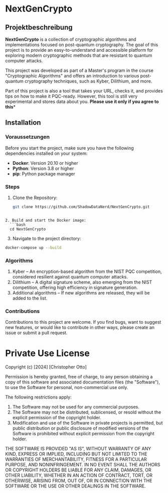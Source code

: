 # NextGenCrypto

## Projektbeschreibung

**NextGenCrypto** is a collection of cryptographic algorithms and implementations focused on post-quantum cryptography.
The goal of this project is to provide an easy-to-understand and accessible platform for exploring modern cryptographic methods that are resistant to quantum computer attacks.

This project was developed as part of a Master's program in the course "Cryptographic Algorithms" and offers an introduction to various post-quantum cryptography techniques, such as Kyber, Dilithium, and more.

Part of this project is also a tool that takes your URL, checks it, and provides tips on how to make it PQC-ready. However, this tool is still very experimental and stores data about you. 
**Please use it only if you agree to this***

## Installation

### Voraussetzungen

Before you start the project, make sure you have the following dependencies installed on your system:

- **Docker**: Version 20.10 or higher
- **Python**: Version 3.8 or higher
- **pip**: Python package manager

### Steps

1. Clone the Repository:
   ```bash
   git clone https://github.com/ShadowDataNerd/NextGenCrypto.git
```

2. Build and start the Docker image:
  ```bash
  cd NextGenCrypto
```

3. Navigate to the project directory:
  ```bash
  docker-compose up --build
```
### Algorithms

1. Kyber – An encryption-based algorithm from the NIST PQC competition, considered resilient against quantum computer attacks.
2. Dilithium – A digital signature scheme, also emerging from the NIST competition, offering high efficiency in signature generation.
3. Additional algorithms – If new algorithms are released, they will be added to the list.


### Contributions
Contributions to this project are welcome. If you find bugs, want to suggest new features, or would like to contribute in other ways, please create an issue or submit a pull request.


# Private Use License

Copyright (c) [2024] [Christopher Otto]

Permission is hereby granted, free of charge, to any person obtaining a copy
of this software and associated documentation files (the "Software"), to use
the Software for personal, non-commercial use only.

The following restrictions apply:
1. The Software may not be used for any commercial purposes.
2. The Software may not be distributed, sublicensed, or resold without the explicit
   permission of the copyright holder.
3. Modification and use of the Software in private projects is permitted, but
   public distribution or public disclosure of modified versions of the Software
   is prohibited without explicit permission from the copyright holder.

THE SOFTWARE IS PROVIDED "AS IS", WITHOUT WARRANTY OF ANY KIND, EXPRESS OR IMPLIED,
INCLUDING BUT NOT LIMITED TO THE WARRANTIES OF MERCHANTABILITY, FITNESS FOR A PARTICULAR
PURPOSE, AND NONINFRINGEMENT. IN NO EVENT SHALL THE AUTHORS OR COPYRIGHT HOLDERS BE LIABLE
FOR ANY CLAIM, DAMAGES, OR OTHER LIABILITY, WHETHER IN AN ACTION OF CONTRACT, TORT, OR OTHERWISE,
ARISING FROM, OUT OF, OR IN CONNECTION WITH THE SOFTWARE OR THE USE OR OTHER DEALINGS IN THE SOFTWARE.
